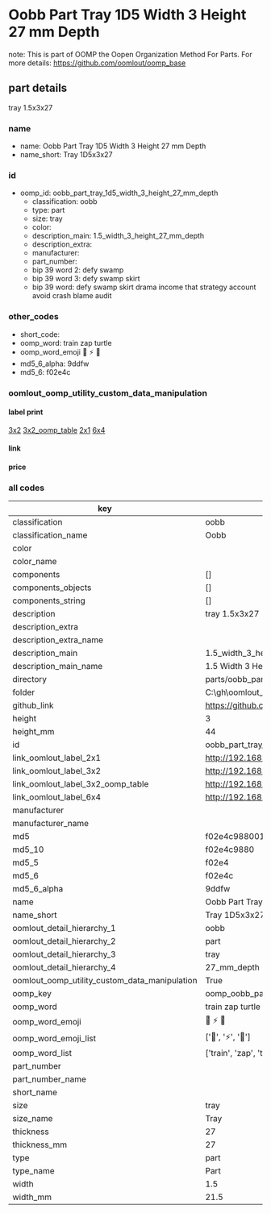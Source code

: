 # Oobb Part Tray 1D5 Width 3 Height 27 mm Depth  

note: This is part of OOMP the Oopen Organization Method For Parts. For more details: https://github.com/oomlout/oomp_base

##  part details
  



tray 1.5x3x27



### name
* name: Oobb Part Tray 1D5 Width 3 Height 27 mm Depth
* name_short: Tray 1D5x3x27 
### id
* oomp_id: oobb_part_tray_1d5_width_3_height_27_mm_depth
  * classification: oobb
  * type: part
  * size: tray
  * color: 
  * description_main: 1.5_width_3_height_27_mm_depth
  * description_extra: 
  * manufacturer: 
  * part_number: 
  * bip 39 word 2: defy swamp
  * bip 39 word 3: defy swamp skirt
  * bip 39 word: defy swamp skirt drama income that strategy account avoid crash blame audit

### other_codes
* short_code: 
* oomp_word: train zap turtle
* oomp_word_emoji :train: :zap: :turtle:
* md5_6_alpha: 9ddfw
* md5_6: f02e4c






### oomlout_oomp_utility_custom_data_manipulation
#### label print
[3x2](http://192.168.1.245:1112/?label=oomp%209ddfw)
[3x2_oomp_table](http://192.168.1.108:1112/?label=oomp%209ddfw)
[2x1](http://192.168.1.242:1112/?label=oomp%209ddfw)
[6x4](http://192.168.1.55:1112/?label=oomp%209ddfw)    

#### link

                              

#### price







### all codes 
| key | value |  
| --- | --- |  
| classification | oobb |  
| classification_name | Oobb |  
| color |  |  
| color_name |  |  
| components | [] |  
| components_objects | [] |  
| components_string | [] |  
| description | tray 1.5x3x27 |  
| description_extra |  |  
| description_extra_name |  |  
| description_main | 1.5_width_3_height_27_mm_depth |  
| description_main_name | 1.5 Width 3 Height 27 mm Depth |  
| directory | parts/oobb_part_tray_1d5_width_3_height_27_mm_depth |  
| folder | C:\gh\oomlout_oobb_version_4_generated_parts\parts\oobb_part_tray_1d5_width_3_height_27_mm_depth |  
| github_link | https://github.com/oomlout/oomlout_oomp_part_src/tree/main/parts/oobb_part_tray_1d5_width_3_height_27_mm_depth |  
| height | 3 |  
| height_mm | 44 |  
| id | oobb_part_tray_1d5_width_3_height_27_mm_depth |  
| link_oomlout_label_2x1 | http://192.168.1.242:1112/?label=oomp%209ddfw |  
| link_oomlout_label_3x2 | http://192.168.1.245:1112/?label=oomp%209ddfw |  
| link_oomlout_label_3x2_oomp_table | http://192.168.1.108:1112/?label=oomp%209ddfw |  
| link_oomlout_label_6x4 | http://192.168.1.55:1112/?label=oomp%209ddfw |  
| manufacturer |  |  
| manufacturer_name |  |  
| md5 | f02e4c9880019adb7fb944239576c9cd |  
| md5_10 | f02e4c9880 |  
| md5_5 | f02e4 |  
| md5_6 | f02e4c |  
| md5_6_alpha | 9ddfw |  
| name | Oobb Part Tray 1D5 Width 3 Height 27 mm Depth |  
| name_short | Tray 1D5x3x27  |  
| oomlout_detail_hierarchy_1 | oobb |  
| oomlout_detail_hierarchy_2 | part |  
| oomlout_detail_hierarchy_3 | tray |  
| oomlout_detail_hierarchy_4 | 27_mm_depth |  
| oomlout_oomp_utility_custom_data_manipulation | True |  
| oomp_key | oomp_oobb_part_tray_1d5_width_3_height_27_mm_depth |  
| oomp_word | train zap turtle |  
| oomp_word_emoji | :train: :zap: :turtle: |  
| oomp_word_emoji_list | [':train:', ':zap:', ':turtle:'] |  
| oomp_word_list | ['train', 'zap', 'turtle'] |  
| part_number |  |  
| part_number_name |  |  
| short_name |  |  
| size | tray |  
| size_name | Tray |  
| thickness | 27 |  
| thickness_mm | 27 |  
| type | part |  
| type_name | Part |  
| width | 1.5 |  
| width_mm | 21.5 |  
